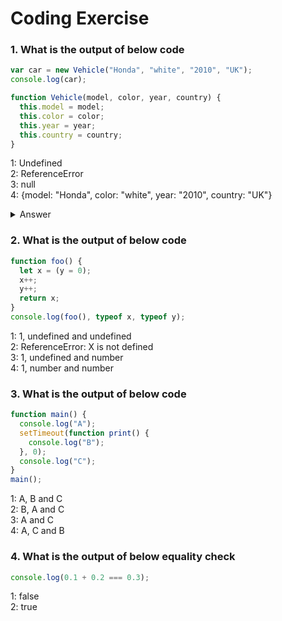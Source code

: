 # Coding Exercise

### 1. What is the output of below code

```javascript
var car = new Vehicle("Honda", "white", "2010", "UK");
console.log(car);

function Vehicle(model, color, year, country) {
  this.model = model;
  this.color = color;
  this.year = year;
  this.country = country;
}
```

1: Undefined <br>
2: ReferenceError <br>
3: null <br>
4: {model: "Honda", color: "white", year: "2010", country: "UK"} <br>

<details>
<summary>Answer</summary>
Answer: 4 <br>
    The function declarations are hoisted similar to any variables. So the
    placement for Vehicle function declaration doesn't make any difference.
</details>

### 2. What is the output of below code

```javascript
function foo() {
  let x = (y = 0);
  x++;
  y++;
  return x;
}
console.log(foo(), typeof x, typeof y);
```

1: 1, undefined and undefined <br>
2: ReferenceError: X is not defined <br>
3: 1, undefined and number <br>
4: 1, number and number <br>

### 3. What is the output of below code

```javascript
function main() {
  console.log("A");
  setTimeout(function print() {
    console.log("B");
  }, 0);
  console.log("C");
}
main();
```

1: A, B and C  <br>
2: B, A and C  <br>
3: A and C  <br>
4: A, C and B  <br>

### 4. What is the output of below equality check

```javascript
console.log(0.1 + 0.2 === 0.3);
```

1: false  <br>
2: true  <br>
